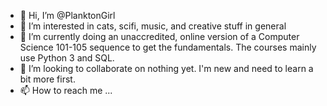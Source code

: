 - 👋 Hi, I’m @PlanktonGirl
- 👀 I’m interested in cats, scifi, music, and creative stuff in general
- 🌱 I’m currently doing an unaccredited, online version of a Computer Science 101-105 sequence to get the fundamentals. The courses mainly use Python 3 and SQL.
- 💞️ I’m looking to collaborate on nothing yet. I'm new and need to learn a bit more first.
- 📫 How to reach me ...

<!---
PlanktonGirl/PlanktonGirl is a ✨ special ✨ repository because its `README.md` (this file) appears on your GitHub profile.
You can click the Preview link to take a look at your changes.
--->
